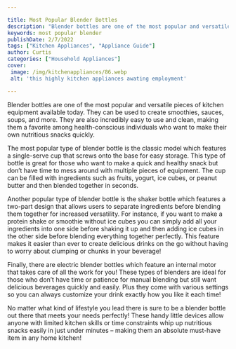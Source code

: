 ```yaml
---

title: Most Popular Blender Bottles
description: "Blender bottles are one of the most popular and versatile pieces of kitchen equipment available today. They can be used to create ...read now to learn more"
keywords: most popular blender
publishDate: 2/7/2022
tags: ["Kitchen Appliances", "Appliance Guide"]
author: Curtis
categories: ["Household Appliances"]
cover: 
 image: /img/kitchenappliances/86.webp
 alt: 'this highly kitchen appliances awating employment'

---
```


Blender bottles are one of the most popular and versatile pieces of kitchen equipment available today. They can be used to create smoothies, sauces, soups, and more. They are also incredibly easy to use and clean, making them a favorite among health-conscious individuals who want to make their own nutritious snacks quickly.

The most popular type of blender bottle is the classic model which features a single-serve cup that screws onto the base for easy storage. This type of bottle is great for those who want to make a quick and healthy snack but don’t have time to mess around with multiple pieces of equipment. The cup can be filled with ingredients such as fruits, yogurt, ice cubes, or peanut butter and then blended together in seconds.

Another popular type of blender bottle is the shaker bottle which features a two-part design that allows users to separate ingredients before blending them together for increased versatility. For instance, if you want to make a protein shake or smoothie without ice cubes you can simply add all your ingredients into one side before shaking it up and then adding ice cubes in the other side before blending everything together perfectly. This feature makes it easier than ever to create delicious drinks on the go without having to worry about clumping or chunks in your beverage!

Finally, there are electric blender bottles which feature an internal motor that takes care of all the work for you! These types of blenders are ideal for those who don’t have time or patience for manual blending but still want delicious beverages quickly and easily. Plus they come with various settings so you can always customize your drink exactly how you like it each time! 

No matter what kind of lifestyle you lead there is sure to be a blender bottle out there that meets your needs perfectly! These handy little devices allow anyone with limited kitchen skills or time constraints whip up nutritious snacks easily in just under minutes – making them an absolute must-have item in any home kitchen!

